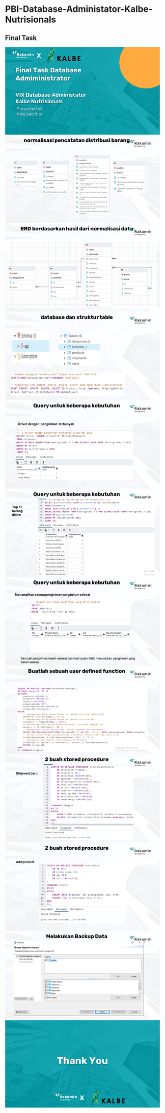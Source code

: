 # PBI-Database-Administator-Kalbe-Nutrisionals
## Final Task 
![](https://github.com/bachtiar09/PBI-Database-Administator-Kalbe-Nutrisionals/blob/main/Salinan%20dari%20FinalTask_Kalbe_DBA_/Slide1.PNG)
![](https://github.com/bachtiar09/PBI-Database-Administator-Kalbe-Nutrisionals/blob/main/Salinan%20dari%20FinalTask_Kalbe_DBA_/Slide2.PNG)
![](https://github.com/bachtiar09/PBI-Database-Administator-Kalbe-Nutrisionals/blob/main/Salinan%20dari%20FinalTask_Kalbe_DBA_/Slide3.PNG)
![](https://github.com/bachtiar09/PBI-Database-Administator-Kalbe-Nutrisionals/blob/main/Salinan%20dari%20FinalTask_Kalbe_DBA_/Slide4.PNG)
![](https://github.com/bachtiar09/PBI-Database-Administator-Kalbe-Nutrisionals/blob/main/Salinan%20dari%20FinalTask_Kalbe_DBA_/Slide5.PNG)
![](https://github.com/bachtiar09/PBI-Database-Administator-Kalbe-Nutrisionals/blob/main/Salinan%20dari%20FinalTask_Kalbe_DBA_/Slide6.PNG)
![](https://github.com/bachtiar09/PBI-Database-Administator-Kalbe-Nutrisionals/blob/main/Salinan%20dari%20FinalTask_Kalbe_DBA_/Slide7.PNG)
![](https://github.com/bachtiar09/PBI-Database-Administator-Kalbe-Nutrisionals/blob/main/Salinan%20dari%20FinalTask_Kalbe_DBA_/Slide8.PNG)
![](https://github.com/bachtiar09/PBI-Database-Administator-Kalbe-Nutrisionals/blob/main/Salinan%20dari%20FinalTask_Kalbe_DBA_/Slide9.PNG)
![](https://github.com/bachtiar09/PBI-Database-Administator-Kalbe-Nutrisionals/blob/main/Salinan%20dari%20FinalTask_Kalbe_DBA_/Slide10.PNG)
![](https://github.com/bachtiar09/PBI-Database-Administator-Kalbe-Nutrisionals/blob/main/Salinan%20dari%20FinalTask_Kalbe_DBA_/Slide11.PNG)
![](https://github.com/bachtiar09/PBI-Database-Administator-Kalbe-Nutrisionals/blob/main/Salinan%20dari%20FinalTask_Kalbe_DBA_/Slide12.PNG)

